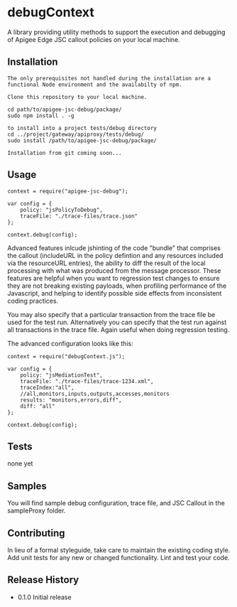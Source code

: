 debugContext
============

A  library providing utility methods to support the execution and debugging of Apigee Edge JSC callout policies on your local machine. 

## Installation
	The only prerequisites not handled during the installation are a functional Node environment and the availabilty of npm. 
	
	Clone this repository to your local machine.
	
	cd path/to/apigee-jsc-debug/package/
	sudo npm install . -g

	to install into a project tests/debug directory
	cd ../project/gateway/apiproxy/tests/debug/
	sudo install /path/to/apigee-jsc-debug/package/

	Installation from git coming soon...

## Usage

	context = require("apigee-jsc-debug");

	var config = {	
    	policy: "jsPolicyToDebug",
    	traceFile: "./trace-files/trace.json"
	};

	context.debug(config);

Advanced features inlcude jshinting of the code "bundle" that comprises the callout (includeURL in the policy defintion and any resources included via the resourceURL entries), the ability to diff the result of the local processing with what was produced from the message processor. These features are helpful when you want to regression test changes to ensure they are not breaking existing payloads, when profiling performance of the Javascript, and helping to identify possible side effects from inconsistent coding practices. 

You may also specify that a particular transaction from the trace file be used for the test run. Alternatively you can specify that the test run against all transactions in the trace file. Again useful when doing regression testing.

The advanced configuration looks like this:

	context = require("debugContext.js");

	var config = {
	    policy: "jsMediationTest",
	    traceFile: "./trace-files/trace-1234.xml",
	    traceIndex:"all",
	    //all,monitors,inputs,outputs,accesses,monitors
	    results: "monitors,errors,diff",
	    diff: "all"
	};

	context.debug(config);

## Tests

  none yet

## Samples

You will find sample debug configuration, trace file, and JSC Callout in the sampleProxy folder.

## Contributing

In lieu of a formal styleguide, take care to maintain the existing coding style.
Add unit tests for any new or changed functionality. Lint and test your code.

## Release History

* 0.1.0 Initial release